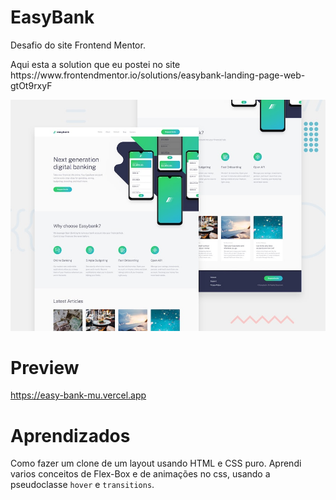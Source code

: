 # EasyBank
Desafio do site Frontend Mentor. 



<p>Aqui esta a solution que eu postei no site https://www.frontendmentor.io/solutions/easybank-landing-page-web-gtOt9rxyF </p>

<img src="./images/preview.jpg" />

# Preview

  <a>https://easy-bank-mu.vercel.app</a>
  
# Aprendizados

  Como fazer um clone de um layout usando HTML e CSS puro. Aprendi varios conceitos de Flex-Box e de animações no css,
  usando a pseudoclasse `hover` e `transitions`.

